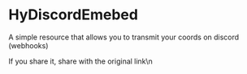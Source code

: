 # HyDiscordEmebed
A simple resource that allows you to transmit your coords on discord (webhooks)

If you share it, share with the original link\n


